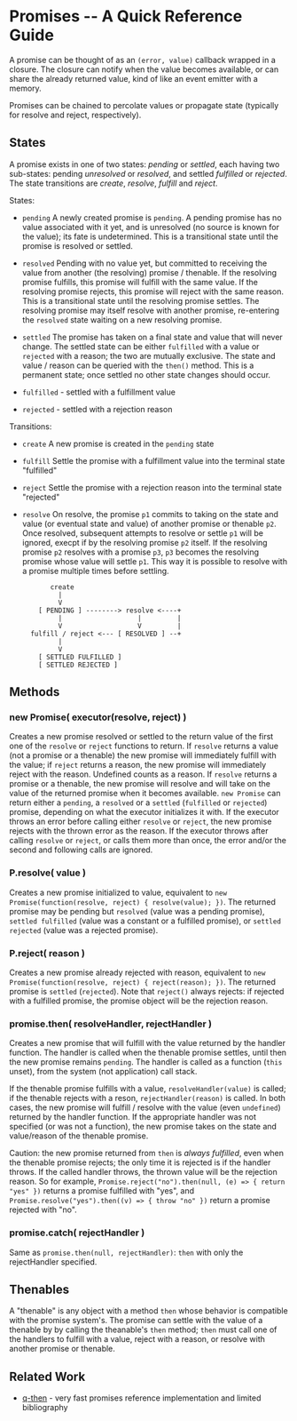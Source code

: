 # Promises -- A Quick Reference Guide

A promise can be thought of as an `(error, value)` callback wrapped in a closure.
The closure can notify when the value becomes available, or can share the already
returned value, kind of like an event emitter with a memory.

Promises can be chained to percolate values or propagate state (typically for
resolve and reject, respectively).

## States

A promise exists in one of two states:  _pending_ or _settled_, each having two
sub-states:  pending _unresolved_ or _resolved_, and settled _fulfilled_ or
_rejected_.  The state transitions are _create_, _resolve_, _fulfill_ and _reject_.

States:

- `pending` A newly created promise is `pending`. A pending promise has no value
   associated with it yet, and is unresolved (no source is known for the value); its
   fate is undetermined.  This is a transitional state until the promise is resolved
   or settled.

- `resolved` Pending with no value yet, but committed to receiving the value from
   another (the resolving) promise / thenable.  If the resolving promise fulfills,
   this promise will fulfill with the same value.  If the resolving promise rejects,
   this promise will reject with the same reason.  This is a transitional state until
   the resolving promise settles.  The resolving promise may itself resolve with
   another promise, re-entering the `resolved` state waiting on a new resolving
   promise.

- `settled` The promise has taken on a final state and value that will never change.
   The settled state can be either `fulfilled` with a value or `rejected` with a
   reason; the two are mutually exclusive.  The state and value / reason can be
   queried with the `then()` method.  This is a permanent state; once settled
   no other state changes should occur.

- `fulfilled` - settled with a fulfillment value

- `rejected` - settled with a rejection reason

Transitions:

- `create` A new promise is created in the `pending` state

- `fulfill` Settle the promise with a fulfillment value into the terminal state "fulfilled"

- `reject` Settle the promise with a rejection reason into the terminal state "rejected"

- `resolve` On resolve, the promise `p1` commits to taking on the state and value
   (or eventual state and value) of another promise or thenable `p2`.  Once resolved,
   subsequent attempts to resolve or settle `p1` will be ignored, execpt if by the
   resolving promise `p2` itself. If the resolving promise `p2` resolves with a
   promise `p3`, `p3` becomes the resolving promise whose value will settle `p1`.
   This way it is possible to resolve with a promise multiple times before settling.

             create
               |
               V
          [ PENDING ] --------> resolve <----+
               |                   |         |
               V                   V         |
        fulfill / reject <--- [ RESOLVED ] --+
               |
               V
          [ SETTLED FULFILLED ]
          [ SETTLED REJECTED ]


## Methods

### new Promise( executor(resolve, reject) )

Creates a new promise resolved or settled to the return value of the first one of
the `resolve` or `reject` functions to return.  If `resolve` returns a value (not a
promise or a thenable) the new promise will immediately fulfill with the value; if
`reject` returns a reason, the new promise will immediately reject with the reason.
Undefined counts as a reason.  If `resolve` returns a promise or a thenable, the new
promise will resolve and will take on the value of the returned promise when it
becomes available.  `new Promise` can return either a `pending`, a `resolved` or a
`settled` (`fulfilled` or `rejected`) promise, depending on what the executor
initializes it with.  If the executor throws an error before calling either `resolve`
or `reject`, the new promise rejects with the thrown error as the reason.  If the
executor throws after calling `resolve` or `reject`, or calls them more than once,
the error and/or the second and following calls are ignored.

### P.resolve( value )

Creates a new promise initialized to value, equivalent to `new
Promise(function(resolve, reject) { resolve(value); })`.  The returned promise may
be pending but `resolved` (value was a pending promise), `settled fulfilled` (value
was a constant or a fulfilled promise), or `settled rejected` (value was a rejected
promise).

### P.reject( reason )

Creates a new promise already rejected with reason, equivalent to `new
Promise(function(resolve, reject) { reject(reason); })`.  The returned promise is
`settled` (`rejected`).  Note that `reject()` always rejects:  if rejected with a
fulfilled promise, the promise object will be the rejection reason.

### promise.then( resolveHandler, rejectHandler )

Creates a new promise that will fulfill with the value returned by the handler
function.  The handler is called when the thenable promise settles, until then the
new promise remains `pending`.  The handler is called as a function (`this` unset),
from the system (not application) call stack.

If the thenable promise fulfills with a value, `resolveHandler(value)` is called;
if the thenable rejects with a reson, `rejectHandler(reason)` is called.  In both
cases, the new promise will fulfill / resolve with the value (even `undefined`)
returned by the handler function.  If the appropriate handler was not specified (or
was not a function), the new promise takes on the state and value/reason of the
thenable promise.

Caution: the new promise returned from `then` is _always_ _fulfilled_, even when the
thenable promise rejects; the only time it is rejected is if the handler throws.  If
the called handler throws, the thrown value will be the rejection reason.  So for
example, `Promise.reject("no").then(null, (e) => { return "yes" })` returns a promise
fulfilled with "yes", and `Promise.resolve("yes").then((v) => { throw "no" })` return
a promise rejected with "no".

### promise.catch( rejectHandler )

Same as `promise.then(null, rejectHandler)`: `then` with only the rejectHandler
specified.


## Thenables

A "thenable" is any object with a method `then` whose behavior is compatible with the
promise system's.  The promise can settle with the value of a thenable by by calling
the theanable's `then` method; `then` must call one of the handlers to fulfill with a
value, reject with a reason, or resolve with another promise or thenable.


## Related Work

- [q-then](https://github.com/andrasq/node-q-then) - very fast promises reference implementation
  and limited bibliography
